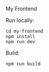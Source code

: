 My Frontend

Run locally:

```
cd my-frontend
npm install
npm run dev
```

Build:

```
npm run build
```
